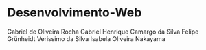 # Desenvolvimento-Web

Gabriel de Oliveira Rocha
Gabriel Henrique Camargo da Silva
Felipe Grünheidt Verissimo da Silva
Isabela Oliveira Nakayama
